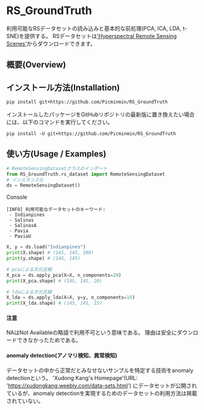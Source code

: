 
# RS_GroundTruth
利用可能なRSデータセットの読み込みと基本的な前処理(PCA, ICA, LDA, t-SNE)を提供する。
RSデータセットは['Hyperspectral Remote Sensing Scenes'][1]からダウンロードできます。

## 概要(Overview)

## インストール方法(Installation)
```bash
pip install git+https://github.com/Picminmin/RS_GroundTruth
```
インストールしたパッケージをGitHubリポジトリの最新版に置き換えたい場合には、以下のコマンドを実行してください。
```
pip install -U git+https://github.com/Picminmin/RS_GroundTruth
```

## 使い方(Usage / Examples)

```python
# RemoteSensingDatasetクラスのインポート
from RS_GroundTruth.rs_dataset import RemoteSensingDataset
# インスタンス化
ds = RemoteSensingDataset()
```
Console
```
[INFO] 利用可能なデータセットのキーワード:
 - Indianpines
 - Salinas
 - SalinasA
 - Pavia
 - PaviaU
```
```python
X, y = ds.load("Indianpines")
print(X.shape) # (145, 145, 200)
print(y.shape) # (145, 145)

# pcaによる次元圧縮
X_pca = ds.apply_pca(X=X, n_components=20)
print(X_pca.shape) # (145, 145, 20)

# ldaによる次元圧縮
X_lda = ds.apply_lda(X=X, y=y, n_components=15)
print(X_lda.shape) # (145, 145, 15)
```



<!-- 参考文献 -->
[1]:https://www.ehu.eus/ccwintco/index.php?title=Hyperspectral_Remote_Sensing_Scenes


#### 注意
NAはNot Availableの略語で利用不可という意味である。
理由は安全にダウンロードできなかったためである。

#### anomaly detection(アノマリ検知、異常検知)
データセットの中から正常だとみなせないサンプルを特定する技術をanomaly detectionという。
'Xudong Kang's Homepage'(URL: 'https://xudongkang.weebly.com/data-sets.html') にデータセットが公開されているが、anomaly detectionを実現するためのデータセットの利用方法は掲載されていない。
